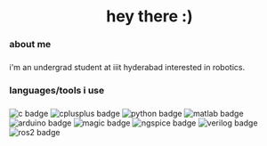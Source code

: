<h1 align="center">hey there :)</h1>

###

<h3 align="left">about me</h3>

###

<p align="left">i'm an undergrad student at iiit hyderabad interested in robotics.</p>

###

<h3 align="left">languages/tools i use</h3>

###

<div align="left">
    <img src="https://img.shields.io/badge/-C-00599C?logo=c&logoColor=white" alt="c badge" />
    <img src="https://img.shields.io/badge/-C++-00599C?logo=c%2B%2B&logoColor=white" alt="cplusplus badge" />
    <img src="https://img.shields.io/badge/-Python-3776AB?logo=python&logoColor=white" alt="python badge" />
    <img src="https://img.shields.io/badge/-MATLAB-0076A8?logo=mathworks&logoColor=white" alt="matlab badge" />
    <img src="https://img.shields.io/badge/-Arduino-00979D?logo=arduino&logoColor=white" alt="arduino badge" />
    <img src="https://img.shields.io/badge/-MAGIC-orange" alt="magic badge" />
    <img src="https://img.shields.io/badge/-NGSPICE-blue" alt="ngspice badge" />
    <img src="https://img.shields.io/badge/-Verilog-red" alt="verilog badge" />
    <img src="https://img.shields.io/badge/-ROS 2-22314E?logo=ros&logoColor=white" alt="ros2 badge" />
</div>

###
